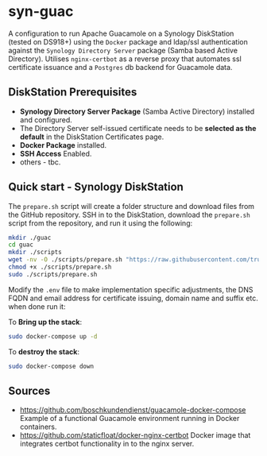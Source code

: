# syn-guac
A configuration to run Apache Guacamole on a Synology DiskStation (tested on DS918+) using the `Docker` package 
and ldap/ssl authentication against the `Synology Directory Server` package (Samba based Active Directory).
Utilises `nginx-certbot` as a reverse proxy that automates ssl certificate issuance and a `Postgres` db backend
for Guacamole data.

## DiskStation Prerequisites
- **Synology Directory Server Package** (Samba Active Directory) installed and configured.
- The Directory Server self-issued certificate needs to be **selected as the default** in the DiskStation Certificates page.
- **Docker Package** installed.
- **SSH Access** Enabled.
- others - tbc.

## Quick start - Synology DiskStation
The `prepare.sh` script will create a folder structure and download files from the GitHub repository.
SSH in to the DiskStation, download the `prepare.sh` script from the repository, and run it using the following:
~~~sh
mkdir ./guac
cd guac
mkdir ./scripts
wget -nv -O ./scripts/prepare.sh "https://raw.githubusercontent.com/trustsecure/syn-guac/master/scripts/prepare.sh"
chmod +x ./scripts/prepare.sh
sudo ./scripts/prepare.sh 
~~~

Modify the `.env` file to make implementation specific adjustments, the DNS FQDN and email address for certificate issuing,
domain name and suffix etc.  when done run it:

To **Bring up the stack**:
~~~sh
sudo docker-compose up -d
~~~

To **destroy the stack**:
~~~sh
sudo docker-compose down
~~~

## Sources
- https://github.com/boschkundendienst/guacamole-docker-compose
	Example of a functional Guacamole environment running in Docker containers.
- https://github.com/staticfloat/docker-nginx-certbot
	Docker image that integrates certbot functionality in to the nginx server.
